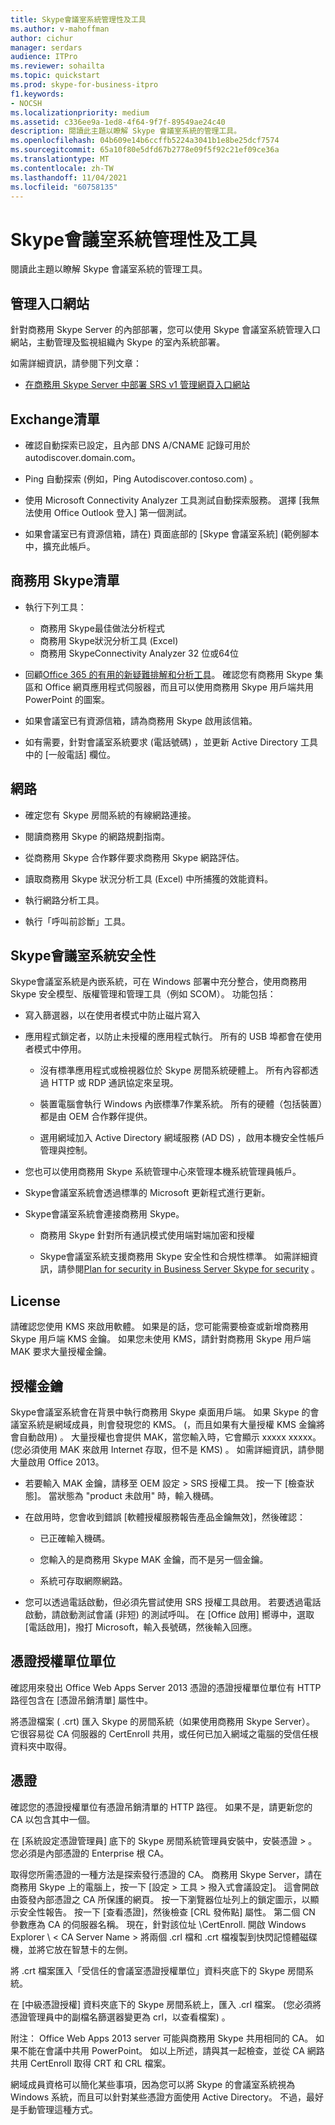 ```yaml
---
title: Skype會議室系統管理性及工具
ms.author: v-mahoffman
author: cichur
manager: serdars
audience: ITPro
ms.reviewer: sohailta
ms.topic: quickstart
ms.prod: skype-for-business-itpro
f1.keywords:
- NOCSH
ms.localizationpriority: medium
ms.assetid: c336ee9a-1ed8-4f64-9f7f-89549ae24c40
description: 閱讀此主題以瞭解 Skype 會議室系統的管理工具。
ms.openlocfilehash: 04b609e14b6ccffb5224a3041b1e8be25dcf7574
ms.sourcegitcommit: 65a10f80e5dfd67b2778e09f5f92c21ef09ce36a
ms.translationtype: MT
ms.contentlocale: zh-TW
ms.lasthandoff: 11/04/2021
ms.locfileid: "60758135"
---
```

# <a name="skype-room-system-manageability-and-tools"></a>Skype會議室系統管理性及工具
 
閱讀此主題以瞭解 Skype 會議室系統的管理工具。
  
## <a name="administrative-portal"></a>管理入口網站

針對商務用 Skype Server 的內部部署，您可以使用 Skype 會議室系統管理入口網站，主動管理及監視組織內 Skype 的室內系統部署。
  
如需詳細資訊，請參閱下列文章：
  
- [在商務用 Skype Server 中部署 SRS v1 管理網頁入口網站](../deploy-conferencing/room-system-v1-administrative-web-portal.md)
    
  
## <a name="exchange-checklist"></a>Exchange清單

- 確認自動探索已設定，且內部 DNS A/CNAME 記錄可用於 autodiscover.domain.com。
    
- Ping 自動探索 (例如，Ping Autodiscover.contoso.com) 。
    
- 使用 Microsoft Connectivity Analyzer 工具測試自動探索服務。 選擇 [我無法使用 Office Outlook 登入] 第一個測試。
    
- 如果會議室已有資源信箱，請在) 頁面底部的 [Skype 會議室系統] (範例腳本中，擴充此帳戶。
    
## <a name="skype-for-business-checklist"></a>商務用 Skype清單

- 執行下列工具：
    
  - 商務用 Skype最佳做法分析程式     
  - 商務用 Skype狀況分析工具 (Excel)     
  - 商務用 SkypeConnectivity Analyzer 32 位或64位
    
- 回顧[Office 365 的有用的新疑難排解和分析工具](/archive/blogs/educloud/useful-new-troubleshooting-and-analysis-tools-for-office-365)。 確認您有商務用 Skype 集區和 Office 網頁應用程式伺服器，而且可以使用商務用 Skype 用戶端共用 PowerPoint 的圖案。
    
- 如果會議室已有資源信箱，請為商務用 Skype 啟用該信箱。
    
- 如有需要，針對會議室系統要求 (電話號碼) ，並更新 Active Directory 工具中的 [一般電話] 欄位。
    
## <a name="network"></a>網路

- 確定您有 Skype 房間系統的有線網路連接。
    
- 閱讀商務用 Skype 的網路規劃指南。
    
- 從商務用 Skype 合作夥伴要求商務用 Skype 網路評估。
    
- 讀取商務用 Skype 狀況分析工具 (Excel) 中所捕獲的效能資料。
    
- 執行網路分析工具。
    
- 執行「呼叫前診斷」工具。
    
## <a name="skype-room-system-security"></a>Skype會議室系統安全性

Skype會議室系統是內嵌系統，可在 Windows 部署中充分整合，使用商務用 Skype 安全模型、版權管理和管理工具（例如 SCOM）。 功能包括：
  
- 寫入篩選器，以在使用者模式中防止磁片寫入 
    
- 應用程式鎖定者，以防止未授權的應用程式執行。 所有的 USB 埠都會在使用者模式中停用。
    
  - 沒有標準應用程式或檢視器位於 Skype 房間系統硬體上。 所有內容都透過 HTTP 或 RDP 通訊協定來呈現。
    
  - 裝置電腦會執行 Windows 內嵌標準7作業系統。 所有的硬體（包括裝置）都是由 OEM 合作夥伴提供。
    
  - 選用網域加入 Active Directory 網域服務 (AD DS) ，啟用本機安全性帳戶管理與控制。
    
- 您也可以使用商務用 Skype 系統管理中心來管理本機系統管理員帳戶。
    
- Skype會議室系統會透過標準的 Microsoft 更新程式進行更新。
    
- Skype會議室系統會連接商務用 Skype。
    
  - 商務用 Skype 針對所有通訊模式使用端對端加密和授權
    
  - Skype會議室系統支援商務用 Skype 安全性和合規性標準。 如需詳細資訊，請參閱[Plan for security in Business Server Skype for security](../../plan-your-deployment/security/security.md) 。
    
## <a name="license"></a>License

請確認您使用 KMS 來啟用軟體。 如果是的話，您可能需要檢查或新增商務用 Skype 用戶端 KMS 金鑰。 如果您未使用 KMS，請針對商務用 Skype 用戶端 MAK 要求大量授權金鑰。
  
## <a name="license-keys"></a>授權金鑰

Skype會議室系統會在背景中執行商務用 Skype 桌面用戶端。 如果 Skype 的會議室系統是網域成員，則會發現您的 KMS。  (，而且如果有大量授權 KMS 金鑰將會自動啟用) 。 大量授權也會提供 MAK，當您輸入時，它會顯示 xxxxx xxxxx。  (您必須使用 MAK 來啟用 Internet 存取，但不是 KMS) 。 如需詳細資訊，請參閱大量啟用 Office 2013。
  
- 若要輸入 MAK 金鑰，請移至 OEM 設定 \> SRS 授權工具。 按一下 [檢查狀態]。 當狀態為 "product 未啟用" 時，輸入機碼。
    
- 在啟用時，您會收到錯誤 [軟體授權服務報告產品金鑰無效]，然後確認：
    
  - 已正確輸入機碼。
    
  - 您輸入的是商務用 Skype MAK 金鑰，而不是另一個金鑰。
    
  - 系統可存取網際網路。
    
- 您可以透過電話啟動，但必須先嘗試使用 SRS 授權工具啟用。 若要透過電話啟動，請啟動測試會議 (非短) 的測試呼叫。 在 [Office 啟用] 嚮導中，選取 [電話啟用]，撥打 Microsoft，輸入長號碼，然後輸入回應。
    
## <a name="certificate-authority"></a>憑證授權單位單位

確認用來發出 Office Web Apps Server 2013 憑證的憑證授權單位單位有 HTTP 路徑包含在 [憑證吊銷清單] 屬性中。
  
將憑證檔案 ( .crt) 匯入 Skype 的房間系統（如果使用商務用 Skype Server）。 它很容易從 CA 伺服器的 CertEnroll 共用，或任何已加入網域之電腦的受信任根資料夾中取得。
  
## <a name="certificates"></a>憑證

確認您的憑證授權單位有憑證吊銷清單的 HTTP 路徑。 如果不是，請更新您的 CA 以包含其中一個。
  
在 [系統設定憑證管理員] 底下的 Skype 房間系統管理員安裝中，安裝憑證 \> 。 您必須是內部憑證的 Enterprise 根 CA。
  
取得您所需憑證的一種方法是探索發行憑證的 CA。 商務用 Skype Server，請在商務用 Skype 上的電腦上，按一下 [設定 \> 工具 \> 撥入式會議設定]。 這會開啟由簽發內部憑證之 CA 所保護的網頁。 按一下瀏覽器位址列上的鎖定圖示，以顯示安全性報告。 按一下 [查看憑證]，然後檢查 [CRL 發佈點] 屬性。 第二個 CN 參數應為 CA 的伺服器名稱。 現在，針對該位址 \CertEnroll. 開啟 Windows Explorer \\ \< CA Server Name \> 將兩個 .crl 檔和 .crt 檔複製到快閃記憶體磁碟機，並將它放在智慧卡的左側。
  
將 .crt 檔案匯入「受信任的會議室憑證授權單位」資料夾底下的 Skype 房間系統。
  
在 [中級憑證授權] 資料夾底下的 Skype 房間系統上，匯入 .crl 檔案。  (您必須將憑證管理員中的副檔名篩選器變更為 crl，以查看檔案) 。
  
附注： Office Web Apps 2013 server 可能與商務用 Skype 共用相同的 CA。 如果不能在會議中共用 PowerPoint。 如以上所述，請與其一起檢查，並從 CA 網路共用 CertEnroll 取得 CRT 和 CRL 檔案。 
  
網域成員資格可以簡化某些事項，因為您可以將 Skype 的會議室系統視為 Windows 系統，而且可以針對某些憑證方面使用 Active Directory。 不過，最好是手動管理這種方式。

